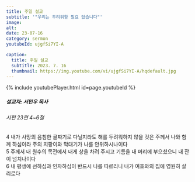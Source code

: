 ```yaml
---
title: 주일 설교
subtitle: '"우리는 두려워할 필요 없습니다"'
image: 
alt:
date: 23-07-16
category: sermon
youtubeId: ujgfSi7YI-A

caption:
  title: 주일 설교
  subtitle: 2023. 7. 16
  thumbnail: https://img.youtube.com/vi/ujgfSi7YI-A/hqdefault.jpg
---
```

{% include youtubePlayer.html id=page.youtubeId %}

##### 설교자: 서민우 목사

###### 시편 23편 4~6절

<div class="bible-text overflow-auto">
4 내가 사망의 음침한 골짜기로 다닐지라도 해를 두려워하지 않을 것은 주께서 나와 함께 하심이라 주의 지팡이와 막대기가 나를 안위하시나이다<br>
5 주께서 내 원수의 목전에서 내게 상을 차려 주시고 기름을 내 머리에 부으셨으니 내 잔이 넘치나이다<br>
6 내 평생에 선하심과 인자하심이 반드시 나를 따르리니 내가 여호와의 집에 영원히 살리로다<br>
</div>
